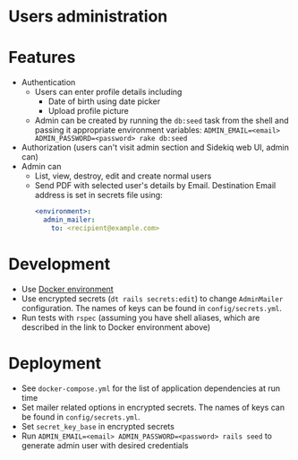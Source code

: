 Users administration
====================

# Features

  * Authentication
    * Users can enter profile details including
      * Date of birth using date picker
      * Upload profile picture
    * Admin can be created by running the `db:seed` task from the shell and passing it appropriate environment variables: `ADMIN_EMAIL=<email> ADMIN_PASSWORD=<password> rake db:seed`
  * Authorization (users can't visit admin section and Sidekiq web UI, admin can)
  * Admin can
    * List, view, destroy, edit and create normal users
    * Send PDF with selected user's details by Email. Destination Email address is set in secrets file using:
      ```yaml
      <environment>:
        admin_mailer:
          to: <recipient@example.com>
      ```

# Development

* Use [Docker environment](https://github.com/astyagun/docker-rails-development)
* Use encrypted secrets (`dt rails secrets:edit`) to change `AdminMailer` configuration. The names of keys can be found in `config/secrets.yml`.
* Run tests with `rspec` (assuming you have shell aliases, which are described in the link to Docker environment above)

# Deployment

* See `docker-compose.yml` for the list of application dependencies at run time
* Set mailer related options in encrypted secrets. The names of keys can be found in `config/secrets.yml`.
* Set `secret_key_base` in encrypted secrets
* Run `ADMIN_EMAIL=<email> ADMIN_PASSWORD=<password> rails seed` to generate admin user with desired credentials
